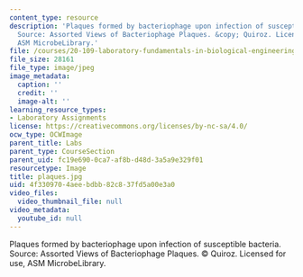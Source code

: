 ```yaml
---
content_type: resource
description: 'Plaques formed by bacteriophage upon infection of susceptible bacteria.
  Source: Assorted Views of Bacteriophage Plaques. &copy; Quiroz. Licensed for use,
  ASM MicrobeLibrary.'
file: /courses/20-109-laboratory-fundamentals-in-biological-engineering-fall-2007/4f3309704aeebdbb82c837fd5a00e3a0_plaques.jpg
file_size: 28161
file_type: image/jpeg
image_metadata:
  caption: ''
  credit: ''
  image-alt: ''
learning_resource_types:
- Laboratory Assignments
license: https://creativecommons.org/licenses/by-nc-sa/4.0/
ocw_type: OCWImage
parent_title: Labs
parent_type: CourseSection
parent_uid: fc19e690-0ca7-af8b-d48d-3a5a9e329f01
resourcetype: Image
title: plaques.jpg
uid: 4f330970-4aee-bdbb-82c8-37fd5a00e3a0
video_files:
  video_thumbnail_file: null
video_metadata:
  youtube_id: null
---
```

Plaques formed by bacteriophage upon infection of susceptible bacteria. Source: Assorted Views of Bacteriophage Plaques. &copy; Quiroz. Licensed for use, ASM MicrobeLibrary.